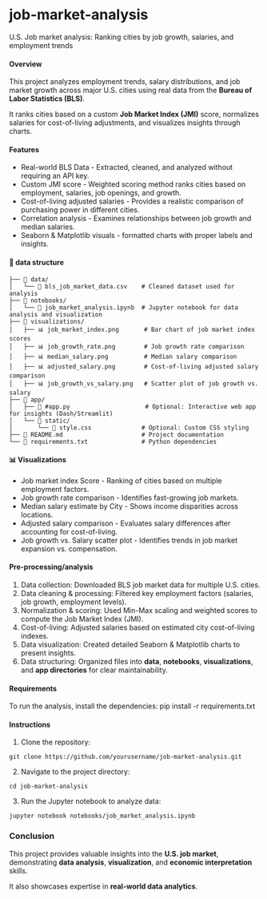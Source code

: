 # job-market-analysis
U.S. Job market analysis: Ranking cities by job growth, salaries, and employment trends

#### **Overview**
This project analyzes employment trends, salary distributions, and job market growth across major U.S. cities using real data from the **Bureau of Labor Statistics (BLS)**. 

It ranks cities based on a custom **Job Market Index (JMI)** score, normalizes salaries for cost-of-living adjustments, and visualizes insights through charts.

#### Features
- Real-world BLS Data - Extracted, cleaned, and analyzed without requiring an API key.
- Custom JMI score - Weighted scoring method ranks cities based on employment, salaries, job openings, and growth.
- Cost-of-living adjusted salaries - Provides a realistic comparison of purchasing power in different cities.
- Correlation analysis - Examines relationships between job growth and median salaries.
- Seaborn & Matplotlib visuals - formatted charts with proper labels and insights.

#### 📂 data structure
```
├── 📁 data/
│   └── 📄 bls_job_market_data.csv    # Cleaned dataset used for analysis
├── 📁 notebooks/
│   └── 📄 job_market_analysis.ipynb  # Jupyter notebook for data analysis and visualization
├── 📁 visualizations/
│   ├── 📊 job_market_index.png       # Bar chart of job market index scores
│   ├── 📊 job_growth_rate.png        # Job growth rate comparison
│   ├── 📊 median_salary.png          # Median salary comparison
│   ├── 📊 adjusted_salary.png        # Cost-of-living adjusted salary comparison
│   ├── 📊 job_growth_vs_salary.png   # Scatter plot of job growth vs. salary
├── 📁 app/
│   ├── 📄 #app.py                     # Optional: Interactive web app for insights (Dash/Streamlit)
│   └── 📁 static/
│       └── 🎨 style.css              # Optional: Custom CSS styling
├── 📄 README.md                      # Project documentation
└── 📄 requirements.txt               # Python dependencies
```

#### 📊 Visualizations

- Job market index Score - Ranking of cities based on multiple employment factors.
- Job growth rate comparison - Identifies fast-growing job markets.
- Median salary estimate by City - Shows income disparities across locations.
- Adjusted salary comparison - Evaluates salary differences after accounting for cost-of-living.
- Job growth vs. Salary scatter plot - Identifies trends in job market expansion vs. compensation.

#### Pre-processing/analysis
1.	Data collection: Downloaded BLS job market data for multiple U.S. cities.
2.	Data cleaning & processing: Filtered key employment factors (salaries, job growth, employment levels).
3.	Normalization & scoring: Used Min-Max scaling and weighted scores to compute the Job Market Index (JMI).
4.	Cost-of-living: Adjusted salaries based on estimated city cost-of-living indexes.
5.	Data visualization: Created detailed Seaborn & Matplotlib charts to present insights.
6.	Data structuring: Organized files into **data**, **notebooks**, **visualizations**, and **app directories** for clear maintainability.

#### Requirements
To run the analysis, install the dependencies:
pip install -r requirements.txt

#### Instructions

1.	Clone the repository:
```
git clone https://github.com/yourusername/job-market-analysis.git
```
2.	Navigate to the project directory:
```
cd job-market-analysis
```
3.	Run the Jupyter notebook to analyze data:
```
jupyter notebook notebooks/job_market_analysis.ipynb
```

### Conclusion
This project provides valuable insights into the **U.S. job market**, demonstrating **data analysis**, **visualization**, and **economic interpretation** skills. 

It also showcases expertise in **real-world data analytics**.
